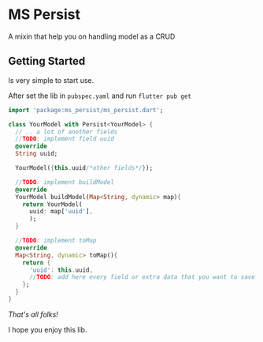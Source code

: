 # MS Persist

A mixin that help you on handling model as a CRUD

## Getting Started

Is very simple to start use.

After set the lib in `pubspec.yaml` and run `flutter pub get`

```dart
import 'package:ms_persist/ms_persist.dart';

class YourModel with Persist<YourModel> {
  // .. a lot of another fields
  //TODO: implement field uuid
  @override
  String uuid;

  YourModel({this.uuid/*other fields*/});

  //TODO: implement buildModel
  @override
  YourModel buildModel(Map<String, dynamic> map){
    return YourModel(
      uuid: map['uuid'],
      );
  }

  //TODO: implement toMap
  @override
  Map<String, dynamic> toMap(){
    return {
      'uuid': this.uuid,
      //TODO: add here every field or extra data that you want to save
    };
  }
}
```

_That's all folks!_

I hope you enjoy this lib.
